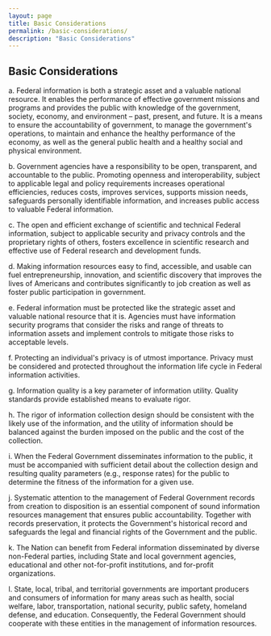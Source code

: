 ```yaml
---
layout: page
title: Basic Considerations
permalink: /basic-considerations/
description: "Basic Considerations"
---
```


## **Basic Considerations**

  a. Federal information is both a strategic asset and a valuable national resource. It enables the performance of effective government missions and programs and provides the public with knowledge of the government, society, economy, and environment – past, present, and future. It is a means to ensure the accountability of government, to manage the government's operations, to maintain and enhance the healthy performance of the economy, as well as the general public health and a healthy social and physical environment.
  
  b. Government agencies have a responsibility to be open, transparent, and accountable to the public. Promoting openness and interoperability, subject to applicable legal and policy requirements increases operational efficiencies, reduces costs, improves services, supports mission needs, safeguards personally identifiable information, and increases public access to valuable Federal information.
  
  c. The open and efficient exchange of scientific and technical Federal information, subject to applicable security and privacy controls and the proprietary rights of others, fosters excellence in scientific research and effective use of Federal research and development funds.
  
  d. Making information resources easy to find, accessible, and usable can fuel entrepreneurship, innovation, and scientific discovery that improves the lives of Americans and contributes significantly to job creation as well as foster public participation in government.
  
  e. Federal information must be protected like the strategic asset and valuable national resource that it is. Agencies must have information security programs that consider the risks and range of threats to information assets and implement controls to mitigate those risks to acceptable levels.
  
  f. Protecting an individual's privacy is of utmost importance. Privacy must be considered and protected throughout the information life cycle in Federal information activities.
  
  g. Information quality is a key parameter of information utility. Quality standards provide established means to evaluate rigor.
  
  h. The rigor of information collection design should be consistent with the likely use of the information, and the utility of information should be balanced against the burden imposed on the public and the cost of the collection.
  
  i. When the Federal Government disseminates information to the public, it must be accompanied with sufficient detail about the collection design and resulting quality parameters (e.g., response rates) for the public to determine the fitness of the information for a given use.
  
  j. Systematic attention to the management of Federal Government records from creation to disposition is an essential component of sound information resources management that ensures public accountability. Together with records preservation, it protects the Government's historical record and safeguards the legal and financial rights of the Government and the public.
  
  k. The Nation can benefit from Federal information disseminated by diverse non-Federal parties, including State and local government agencies, educational and other not-for-profit institutions, and for-profit organizations.
  
  l. State, local, tribal, and territorial governments are important producers and consumers of information for many areas such as health, social welfare, labor, transportation, national security, public safety, homeland defense, and education. Consequently, the Federal Government should cooperate with these entities in the management of information resources.
